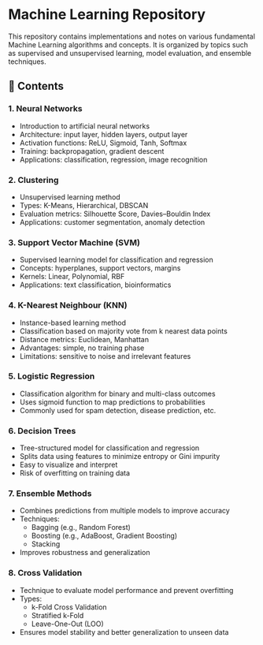 # Machine Learning Repository

This repository contains implementations and notes on various fundamental Machine Learning algorithms and concepts. It is organized by topics such as supervised and unsupervised learning, model evaluation, and ensemble techniques.

## 📂 Contents

### 1. Neural Networks
- Introduction to artificial neural networks
- Architecture: input layer, hidden layers, output layer
- Activation functions: ReLU, Sigmoid, Tanh, Softmax
- Training: backpropagation, gradient descent
- Applications: classification, regression, image recognition

### 2. Clustering
- Unsupervised learning method
- Types: K-Means, Hierarchical, DBSCAN
- Evaluation metrics: Silhouette Score, Davies–Bouldin Index
- Applications: customer segmentation, anomaly detection

### 3. Support Vector Machine (SVM)
- Supervised learning model for classification and regression
- Concepts: hyperplanes, support vectors, margins
- Kernels: Linear, Polynomial, RBF
- Applications: text classification, bioinformatics

### 4. K-Nearest Neighbour (KNN)
- Instance-based learning method
- Classification based on majority vote from k nearest data points
- Distance metrics: Euclidean, Manhattan
- Advantages: simple, no training phase
- Limitations: sensitive to noise and irrelevant features

### 5. Logistic Regression
- Classification algorithm for binary and multi-class outcomes
- Uses sigmoid function to map predictions to probabilities
- Commonly used for spam detection, disease prediction, etc.

### 6. Decision Trees
- Tree-structured model for classification and regression
- Splits data using features to minimize entropy or Gini impurity
- Easy to visualize and interpret
- Risk of overfitting on training data

### 7. Ensemble Methods
- Combines predictions from multiple models to improve accuracy
- Techniques:
  - Bagging (e.g., Random Forest)
  - Boosting (e.g., AdaBoost, Gradient Boosting)
  - Stacking
- Improves robustness and generalization

### 8. Cross Validation
- Technique to evaluate model performance and prevent overfitting
- Types:
  - k-Fold Cross Validation
  - Stratified k-Fold
  - Leave-One-Out (LOO)
- Ensures model stability and better generalization to unseen data
